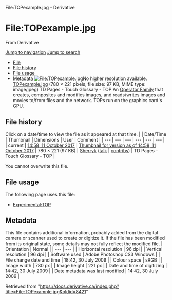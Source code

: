 

File:TOPexample.jpg - Derivative




# File:TOPexample.jpg
From Derivative

[Jump to navigation](#mw-head)
[Jump to search](#searchInput)
* [File](#file)
* [File history](#filehistory)
* [File usage](#filelinks)
* [Metadata](#metadata)
[![File:TOPexample.jpg](https://docs.derivative.ca/images/c/c3/TOPexample.jpg?20171011195836)](https://docs.derivative.ca/images/c/c3/TOPexample.jpg)No higher resolution available.
[TOPexample.jpg](https://docs.derivative.ca/images/c/c3/TOPexample.jpg "TOPexample.jpg") ‎(780 × 221 pixels, file size: 97 KB, MIME type: image/jpeg)
TD Pages - Touch Glossary - TOP
An [Operator Family](Operator_Family.html "Operator Family") that creates, composites and modifies images, and reads/writes images and movies to/from files and the network. TOPs run on the graphics card's GPU.

## File history
Click on a date/time to view the file as it appeared at that time.
|  | Date/Time | Thumbnail | Dimensions | User | Comment |
| --- | --- | --- | --- | --- | --- |
| current | [14:58, 11 October 2017](https://docs.derivative.ca/images/c/c3/TOPexample.jpg) | [Thumbnail for version as of 14:58, 11 October 2017](https://docs.derivative.ca/images/c/c3/TOPexample.jpg) | 780 × 221 (97 KB) | [Sherryk](https://docs.derivative.ca/index.php?title=User:Sherryk&action=edit&redlink=1 "User:Sherryk (page does not exist)") ([talk](https://docs.derivative.ca/index.php?title=User_talk:Sherryk&action=edit&redlink=1 "User talk:Sherryk (page does not exist)") | [contribs](https://docs.derivative.ca/Special:Contributions/Sherryk "Special:Contributions/Sherryk")) | TD Pages - Touch Glossary - TOP |

You cannot overwrite this file.
## File usage
The following page uses this file:
* [Experimental:TOP](Experimental_TOP.html "Experimental:TOP")
## Metadata
This file contains additional information, probably added from the digital camera or scanner used to create or digitize it.
If the file has been modified from its original state, some details may not fully reflect the modified file.
| Orientation | Normal |
| --- | --- |
| Horizontal resolution | 96 dpi |
| Vertical resolution | 96 dpi |
| Software used | Adobe Photoshop CS3 Windows |
| File change date and time | 18:42, 30 July 2009 |
| Colour space | sRGB |
| Image width | 780 px |
| Image height | 221 px |
| Date and time of digitizing | 14:42, 30 July 2009 |
| Date metadata was last modified | 14:42, 30 July 2009 |

Retrieved from "<https://docs.derivative.ca/index.php?title=File:TOPexample.jpg&oldid=8421>"